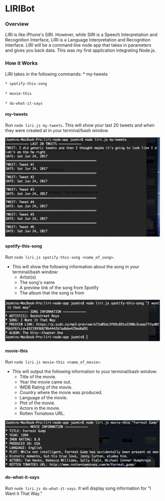 # LIRIBot

### Overview

LIRI is like iPhone's SIRI. However, while SIRI is a Speech Interpretation and Recognition Interface, LIRI is a Language Interpretation and Recognition Interface. LIRI will be a command line node app that takes in parameters and gives you back data. This was my first application integrating Node.js.

### How it Works

LIRI takes in the following commands:
    * my-tweets

    * spotify-this-song

    * movie-this

    * do-what-it-says

#### my-tweets

Run `node liri.js my-tweets`. This will show your last 20 tweets and when they were created at in your terminal/bash window.

![my-tweets](images/my-tweets.png)

#### spotify-this-song

Run `node liri.js spotify-this-song <name_of_song>`. 

* This will show the following information about the song in your terminal/bash window:
    * Artist(s)
    * The song's name
    * A preview link of the song from Spotify
    * The album that the song is from

![spotify-this-song](images/spotify-this-song.png)

#### movie-this

Run `node liri.js movie-this <name_of_movie>`. 

* This will output the following information to your terminal/bash window:
    * Title of the movie.
    * Year the movie came out.
    * IMDB Rating of the movie.
    * Country where the movie was produced.
    * Language of the movie.
    * Plot of the movie.
    * Actors in the movie.
    * Rotten Tomatoes URL.

![movie-this](images/movie-this.png)

#### do-what-it-says

Run `node liri.js do-what-it-says`. It will display song information for "I Want it That Way."

